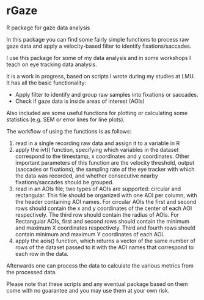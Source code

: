 # rGaze

R package for gaze data analysis

In this package you can find some fairly simple functions to process raw gaze data and apply a velocity-based filter to identify fixations/saccades.

I use this package for some of my data analysis and in some workshops I teach on eye tracking data analysis.

It is a work in progress, based on scripts I wrote during my studies at LMU.
It has all the basic functionality:
- Apply filter to identify and group raw samples into fixations or saccades.
- Check if gaze data is inside areas of interest (AOIs)

Also included are some useful functions for plotting or calculating some statistics (e.g. SEM or error lines for line plots).

The workflow of using the functions is as follows:
1. read in a single recording raw data and assign it to a variable in R
2. apply the ivt() function, specifying which variables in the dataset correspond to the timestamp, x coordinates and y coordinates. Other important parameters of this function are the velocity threshold, output (saccades or fixations), the sampling rate of the eye tracker with which the data was recorded, and whether consecutive nearby fixations/saccades should be grouped.
3. read in an AOIs file; two types of AOIs are supported: circular and rectangular. This file should be organized with one AOI per column, with the header containing AOI names. For circular AOIs the first and second rows should contain the x and y coordinates of the center of each AOI respectively. The third row should contain the radius of AOIs. For Rectangular AOIs, first and second rows should contain the minimum and maximum X coordinates respectively. Third and fourth rows should contain minimum and maximum Y coordinates of each AOI.
4. apply the aois() function, which returns a vector of the same number of rows of the dataset passed to it with the AOI names that correspond to each row in the data.

Afterwards one can process the data to calculate the various metrics from the processed data.

Please note that these scripts and any eventual package based on them come with no guarantee and you may use them at your own risk.
